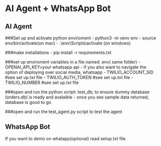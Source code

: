 # AI Agent + WhatsApp Bot



## AI Agent
###Set up  and activate python enviroment
    - python3 -m venv env
    - source env/bin/activate(on mac)
    -  .\env\Scripts\activate (on windows)

###make installations
    - pip install -r requirements.txt

###set up enviroment variables in a file named .env( same folder)
    - OPENAI_API_KEY=your whatsapp api
    - if you also want to navigate the option of deploying over social media, whatsapp
    - TWILIO_ACCOUNT_SID #see set up.txt file
    - TWILIO_AUTH_TOKEN #see set up.txt file
    - TWILIO_NUMBER #see set up.txt file

###open and run the python script: test_db; to ensure dummy database (orders.db) is ready and avalaible
    - once you see sample data returned, database is good to go

###open and run the test_agent.py script to test the agent


## WhatsApp Bot
If you want to demo on whatapp(optional)
read setup.txt file
